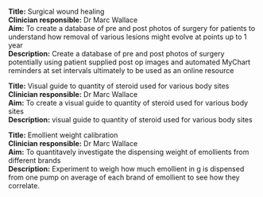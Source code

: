 **Title:** Surgical wound healing <br>
**Clinician responsible:** Dr Marc Wallace <br>
**Aim:** To create a database of pre and post photos of surgery for patients to understand how removal of various lesions might evolve at points up to 1 year  <br>
**Description:** Create a database of pre and post photos of surgery potentially using patient supplied post op images and automated MyChart reminders at set intervals ultimately to be used as an online resource  <br>

**Title:** Visual guide to quantity of steroid used for various body sites <br>
**Clinician responsible:** Dr Marc Wallace<br>
**Aim:** To create a visual guide to quantity of steroid used for various body sites  <br>
**Description:** visual guide to quantity of steroid used for various body sites  <br> 

**Title:** Emollient weight calibration <br>
**Clinician responsible:** Dr Marc Wallace <br>
**Aim:** To quantitavely investigate the dispensing weight of emollients from different brands  <br>
**Description:** Experiment to weigh how much emollient in g is dispensed from one pump on average of each brand of emollient to see how they correlate.   <br>
